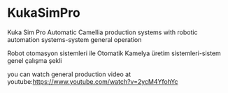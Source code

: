 # KukaSimPro
Kuka Sim Pro Automatic Camellia production systems with robotic automation systems-system general operation

Robot otomasyon sistemleri ile Otomatik Kamelya üretim sistemleri-sistem genel çalışma şekli

you can watch general production video at youtube:https://www.youtube.com/watch?v=2ycM4YfohYc

